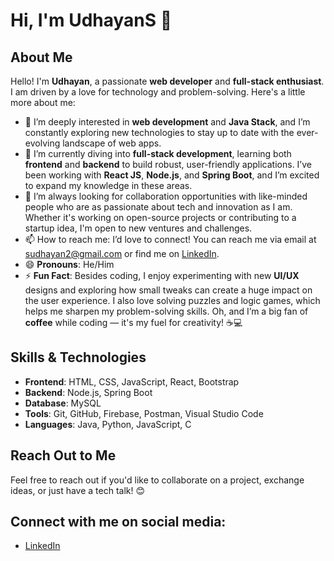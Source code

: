 # Hi, I'm UdhayanS 👋

## About Me
Hello! I'm **Udhayan**, a passionate **web developer** and **full-stack enthusiast**. I am driven by a love for technology and problem-solving. Here's a little more about me:

- 👀 I’m deeply interested in **web development** and **Java Stack**, and I’m constantly exploring new technologies to stay up to date with the ever-evolving landscape of web apps.
- 🌱 I’m currently diving into **full-stack development**, learning both **frontend** and **backend** to build robust, user-friendly applications. I’ve been working with **React JS**, **Node.js**, and **Spring Boot**, and I’m excited to expand my knowledge in these areas.
- 💞️ I’m always looking for collaboration opportunities with like-minded people who are as passionate about tech and innovation as I am. Whether it's working on open-source projects or contributing to a startup idea, I'm open to new ventures and challenges.
- 📫 How to reach me: I’d love to connect! You can reach me via email at [sudhayan2@gmail.com](mailto:sudhayan2@gmail.com) or find me on [LinkedIn](https://www.linkedin.com/in/Udhayan-sk7/).
- 😄 **Pronouns**: He/Him
- ⚡ **Fun Fact**: Besides coding, I enjoy experimenting with new **UI/UX** designs and exploring how small tweaks can create a huge impact on the user experience. I also love solving puzzles and logic games, which helps me sharpen my problem-solving skills. Oh, and I’m a big fan of **coffee** while coding — it's my fuel for creativity! ☕💻

## Skills & Technologies
- **Frontend**: HTML, CSS, JavaScript, React, Bootstrap
- **Backend**: Node.js, Spring Boot
- **Database**: MySQL
- **Tools**: Git, GitHub, Firebase, Postman, Visual Studio Code
- **Languages**: Java, Python, JavaScript, C

## Reach Out to Me
Feel free to reach out if you'd like to collaborate on a project, exchange ideas, or just have a tech talk! 😊

## Connect with me on social media:
- [LinkedIn](https://www.linkedin.com/in/Udhayan-sk7/)


<!---
UdhayanS/UdhayanS is a ✨ special ✨ repository because its `README.md` (this file) appears on your GitHub profile.
You can click the Preview link to take a look at your changes.
--->
